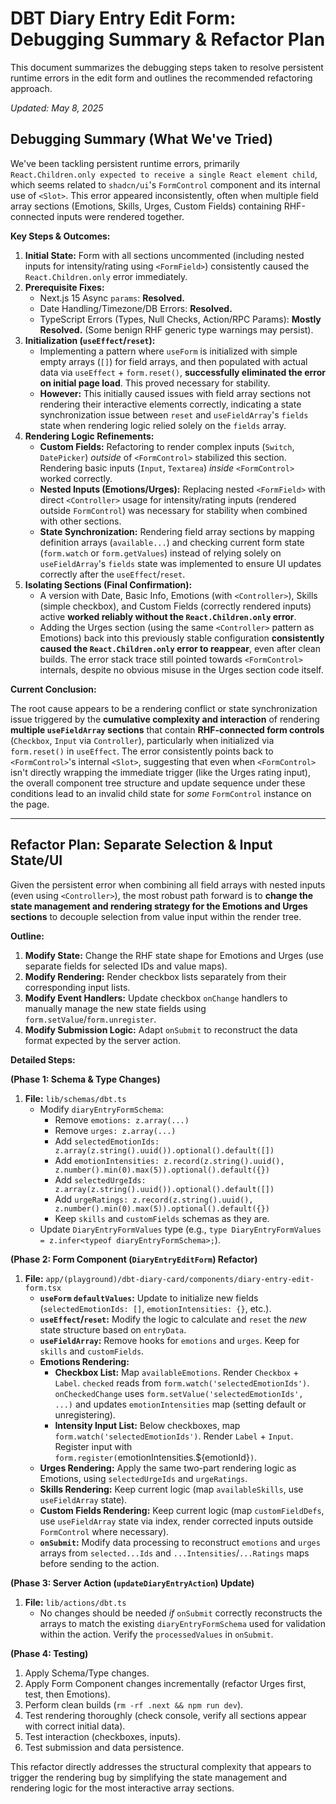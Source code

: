 # DBT Diary Entry Edit Form: Debugging Summary & Refactor Plan

This document summarizes the debugging steps taken to resolve persistent runtime errors in the edit form and outlines the recommended refactoring approach.

*Updated: May 8, 2025*

## Debugging Summary (What We've Tried)

We've been tackling persistent runtime errors, primarily `React.Children.only expected to receive a single React element child`, which seems related to `shadcn/ui`'s `FormControl` component and its internal use of `<Slot>`. This error appeared inconsistently, often when multiple field array sections (Emotions, Skills, Urges, Custom Fields) containing RHF-connected inputs were rendered together.

**Key Steps & Outcomes:**

1.  **Initial State:** Form with all sections uncommented (including nested inputs for intensity/rating using `<FormField>`) consistently caused the `React.Children.only` error immediately.
2.  **Prerequisite Fixes:**
    * Next.js 15 Async `params`: **Resolved.**
    * Date Handling/Timezone/DB Errors: **Resolved.**
    * TypeScript Errors (Types, Null Checks, Action/RPC Params): **Mostly Resolved.** (Some benign RHF generic type warnings may persist).
3.  **Initialization (`useEffect`/`reset`):**
    * Implementing a pattern where `useForm` is initialized with simple empty arrays (`[]`) for field arrays, and then populated with actual data via `useEffect` + `form.reset()`, **successfully eliminated the error on initial page load**. This proved necessary for stability.
    * **However:** This initially caused issues with field array sections not rendering their interactive elements correctly, indicating a state synchronization issue between `reset` and `useFieldArray`'s `fields` state when rendering logic relied solely on the `fields` array.
4.  **Rendering Logic Refinements:**
    * **Custom Fields:** Refactoring to render complex inputs (`Switch`, `DatePicker`) *outside* of `<FormControl>` stabilized this section. Rendering basic inputs (`Input`, `Textarea`) *inside* `<FormControl>` worked correctly.
    * **Nested Inputs (Emotions/Urges):** Replacing nested `<FormField>` with direct `<Controller>` usage for intensity/rating inputs (rendered outside `FormControl`) was necessary for stability when combined with other sections.
    * **State Synchronization:** Rendering field array sections by mapping definition arrays (`available...`) and checking current form state (`form.watch` or `form.getValues`) instead of relying solely on `useFieldArray`'s `fields` state was implemented to ensure UI updates correctly after the `useEffect`/`reset`.
5.  **Isolating Sections (Final Confirmation):**
    * A version with Date, Basic Info, Emotions (with `<Controller>`), Skills (simple checkbox), and Custom Fields (correctly rendered inputs) active **worked reliably without the `React.Children.only` error**.
    * Adding the Urges section (using the same `<Controller>` pattern as Emotions) back into this previously stable configuration **consistently caused the `React.Children.only` error to reappear**, even after clean builds. The error stack trace still pointed towards `<FormControl>` internals, despite no obvious misuse in the Urges section code itself.

**Current Conclusion:**

The root cause appears to be a rendering conflict or state synchronization issue triggered by the **cumulative complexity and interaction** of rendering **multiple `useFieldArray` sections** that contain **RHF-connected form controls** (`Checkbox`, `Input` via `Controller`), particularly when initialized via `form.reset()` in `useEffect`. The error consistently points back to `<FormControl>`'s internal `<Slot>`, suggesting that even when `<FormControl>` isn't directly wrapping the immediate trigger (like the Urges rating input), the overall component tree structure and update sequence under these conditions lead to an invalid child state for *some* `FormControl` instance on the page.

---

## Refactor Plan: Separate Selection & Input State/UI

Given the persistent error when combining all field arrays with nested inputs (even using `<Controller>`), the most robust path forward is to **change the state management and rendering strategy for the Emotions and Urges sections** to decouple selection from value input within the render tree.

**Outline:**

1.  **Modify State:** Change the RHF state shape for Emotions and Urges (use separate fields for selected IDs and value maps).
2.  **Modify Rendering:** Render checkbox lists separately from their corresponding input lists.
3.  **Modify Event Handlers:** Update checkbox `onChange` handlers to manually manage the new state fields using `form.setValue`/`form.unregister`.
4.  **Modify Submission Logic:** Adapt `onSubmit` to reconstruct the data format expected by the server action.

**Detailed Steps:**

**(Phase 1: Schema & Type Changes)**

1.  **File:** `lib/schemas/dbt.ts`
    * Modify `diaryEntryFormSchema`:
        * Remove `emotions: z.array(...)`
        * Remove `urges: z.array(...)`
        * Add `selectedEmotionIds: z.array(z.string().uuid()).optional().default([])`
        * Add `emotionIntensities: z.record(z.string().uuid(), z.number().min(0).max(5)).optional().default({})`
        * Add `selectedUrgeIds: z.array(z.string().uuid()).optional().default([])`
        * Add `urgeRatings: z.record(z.string().uuid(), z.number().min(0).max(5)).optional().default({})`
        * Keep `skills` and `customFields` schemas as they are.
    * Update `DiaryEntryFormValues` type (e.g., `type DiaryEntryFormValues = z.infer<typeof diaryEntryFormSchema>;`).

**(Phase 2: Form Component (`DiaryEntryEditForm`) Refactor)**

1.  **File:** `app/(playground)/dbt-diary-card/components/diary-entry-edit-form.tsx`
    * **`useForm` `defaultValues`:** Update to initialize new fields (`selectedEmotionIds: []`, `emotionIntensities: {}`, etc.).
    * **`useEffect`/`reset`:** Modify the logic to calculate and `reset` the *new* state structure based on `entryData`.
    * **`useFieldArray`:** Remove hooks for `emotions` and `urges`. Keep for `skills` and `customFields`.
    * **Emotions Rendering:**
        * **Checkbox List:** Map `availableEmotions`. Render `Checkbox` + `Label`. `checked` reads from `form.watch('selectedEmotionIds')`. `onCheckedChange` uses `form.setValue('selectedEmotionIds', ...)` and updates `emotionIntensities` map (setting default or unregistering).
        * **Intensity Input List:** Below checkboxes, map `form.watch('selectedEmotionIds')`. Render `Label` + `Input`. Register input with `form.register(`emotionIntensities.${emotionId}`)`.
    * **Urges Rendering:** Apply the same two-part rendering logic as Emotions, using `selectedUrgeIds` and `urgeRatings`.
    * **Skills Rendering:** Keep current logic (map `availableSkills`, use `useFieldArray` state).
    * **Custom Fields Rendering:** Keep current logic (map `customFieldDefs`, use `useFieldArray` state via index, render corrected inputs outside `FormControl` where necessary).
    * **`onSubmit`:** Modify data processing to reconstruct `emotions` and `urges` arrays from `selected...Ids` and `...Intensities`/`...Ratings` maps before sending to the action.

**(Phase 3: Server Action (`updateDiaryEntryAction`) Update)**

1.  **File:** `lib/actions/dbt.ts`
    * No changes should be needed *if* `onSubmit` correctly reconstructs the arrays to match the existing `diaryEntryFormSchema` used for validation within the action. Verify the `processedValues` in `onSubmit`.

**(Phase 4: Testing)**

1.  Apply Schema/Type changes.
2.  Apply Form Component changes incrementally (refactor Urges first, test, then Emotions).
3.  Perform clean builds (`rm -rf .next && npm run dev`).
4.  Test rendering thoroughly (check console, verify all sections appear with correct initial data).
5.  Test interaction (checkboxes, inputs).
6.  Test submission and data persistence.

This refactor directly addresses the structural complexity that appears to trigger the rendering bug by simplifying the state management and rendering logic for the most interactive array sections.
